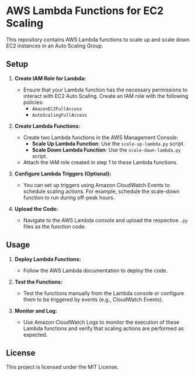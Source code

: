 # AWS Lambda Functions for EC2 Scaling

This repository contains AWS Lambda functions to scale up and scale down EC2 instances in an Auto Scaling Group.

## Setup

1. **Create IAM Role for Lambda:**
   - Ensure that your Lambda function has the necessary permissions to interact with EC2 Auto Scaling. Create an IAM role with the following policies:
     - `AmazonEC2FullAccess`
     - `AutoScalingFullAccess`
   
2. **Create Lambda Functions:**
   - Create two Lambda functions in the AWS Management Console:
     - **Scale Up Lambda Function**: Use the `scale-up-lambda.py` script.
     - **Scale Down Lambda Function**: Use the `scale-down-lambda.py` script.
   - Attach the IAM role created in step 1 to these Lambda functions.

3. **Configure Lambda Triggers (Optional):**
   - You can set up triggers using Amazon CloudWatch Events to schedule scaling actions. For example, schedule the scale-down function to run during off-peak hours.

4. **Upload the Code:**
   - Navigate to the AWS Lambda console and upload the respective `.py` files as the function code.

## Usage

1. **Deploy Lambda Functions:**
   - Follow the AWS Lambda documentation to deploy the code.

2. **Test the Functions:**
   - Test the functions manually from the Lambda console or configure them to be triggered by events (e.g., CloudWatch Events).

3. **Monitor and Log:**
   - Use Amazon CloudWatch Logs to monitor the execution of these Lambda functions and verify that scaling actions are performed as expected.

## License

This project is licensed under the MIT License.
